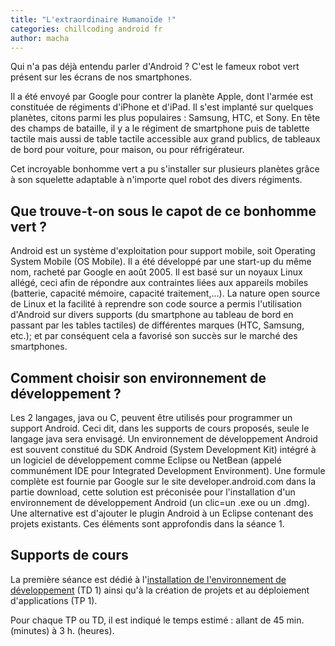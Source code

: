 ```yaml
---
title: "L'extraordinaire Humanoïde !"
categories: chillcoding android fr
author: macha
---
```


Qui n'a pas déjà entendu parler d'Android ? C'est le fameux robot vert présent
sur les écrans de nos smartphones.

Il a été envoyé par Google pour contrer la planète Apple, dont l'armée est
constituée de régiments d'iPhone et d'iPad. Il s'est implanté sur quelques
planètes, citons parmi les plus populaires : Samsung, HTC, et Sony. En tête des
champs de bataille, il y a le régiment de smartphone puis de tablette tactile
mais aussi de table tactile accessible aux grand publics, de tableaux de bord
pour voiture, pour maison, ou pour réfrigérateur.

Cet incroyable bonhomme vert a pu s'installer sur plusieurs planètes grâce à son
squelette adaptable à n'importe quel robot des divers régiments.

## Que trouve-t-on sous le capot de ce bonhomme vert ?

Android est un système d'exploitation pour support mobile, soit Operating System Mobile (OS Mobile). Il a été développé par une start-up du même nom, racheté par Google en août 2005. Il est basé sur un noyaux Linux allégé, ceci afin de répondre aux contraintes liées aux appareils mobiles (batterie, capacité mémoire, capacité traitement,...). La nature open source de Linux et la facilité à reprendre son code source a permis l'utilisation d'Android sur divers supports (du smartphone au tableau de bord en passant par les tables tactiles) de différentes marques (HTC, Samsung, etc.); et par conséquent cela a favorisé son succès sur le marché des smartphones.

## Comment choisir son environnement de développement ?

Les 2 langages, java ou C, peuvent être utilisés pour programmer un support Android. Ceci dit, dans les supports de cours proposés, seule le langage java sera envisagé. Un environnement de développement Android est souvent constitué du SDK Android (System Development Kit) intégré à un logiciel de développement comme Eclipse ou NetBean (appelé communément IDE pour Integrated Development Environment). Une formule complète est fournie par Google sur le site developer.android.com dans la partie download, cette solution est préconisée pour l'installation d'un environnement de développement Android (un clic=un .exe ou un .dmg). Une alternative est d'ajouter le plugin Android à un Eclipse contenant des projets existants. Ces éléments sont approfondis dans la séance 1.

## Supports de cours

La première séance est dédié à l'[installation de l'environnement de développement](/blog/2016/08/03/android-demarrage/) (TD 1) ainsi qu'à la création de projets et au déploiement d'applications (TP 1).

Pour chaque TP ou TD, il est indiqué le temps estimé : allant de 45 min. (minutes) à 3 h. (heures).

